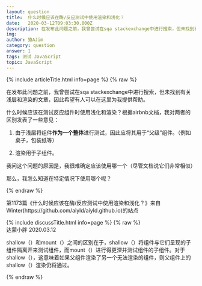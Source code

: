 ```yaml
---
layout: question
title:  什么时候应该在酶/反应测试中使用渲染和浅化？
date:   2020-03-12T09:03:30.000Z
description: 在发布此问题之前，我曾尝试在sqa stackexchange中进行搜索，但未找到有关浅层和渲染的文章，因此希望有人可以在这里为我提供帮助。什么时候应...
img: 
author: 猿AJim
category: question
answer: 1
tags: 测试 JavaScript
topic: JavaScript
---
```

<div class="article-root">
  <div class="article">
    {% include articleTitle.html info=page %}
    {% raw %}
    <div class="article-content"><p><font style="vertical-align: inherit;"><font style="vertical-align: inherit;">在发布此问题之前，我曾尝试在sqa stackexchange中进行搜索，但未找到有关浅层和渲染的文章，因此希望有人可以在这里为我提供帮助。</font></font></p>

<p><font style="vertical-align: inherit;"><font style="vertical-align: inherit;">什么时候应该在测试反应组件时使用浅化和渲染？</font><font style="vertical-align: inherit;">根据airbnb文档，我对两者的区别发表了一些意见：</font></font></p>

<ol>
<li><p><font style="vertical-align: inherit;"><font style="vertical-align: inherit;">由于浅层将组件</font></font><strong><font style="vertical-align: inherit;"><font style="vertical-align: inherit;">作为一个整体</font></font></strong><font style="vertical-align: inherit;"><font style="vertical-align: inherit;">进行测试</font><font style="vertical-align: inherit;">，因此应将其用于“父级”组件。</font><font style="vertical-align: inherit;">（例如桌子，包装纸等）</font></font></p></li>
<li><p><font style="vertical-align: inherit;"><font style="vertical-align: inherit;">渲染用于子组件。</font></font></p></li>
</ol>

<p><font style="vertical-align: inherit;"><font style="vertical-align: inherit;">我问这个问题的原因是，我很难确定应该使用哪一个（尽管文档说它们非常相似）</font></font></p>

<p><font style="vertical-align: inherit;"><font style="vertical-align: inherit;">那么，我怎么知道在特定情况下使用哪个呢？</font></font></p></div>
    {% endraw %}
  </div>
  <p class="winter_mark">第1173篇《什么时候应该在酶/反应测试中使用渲染和浅化？》来自Winter(https://github.com/aiyld/aiyld.github.io)的站点</p>
  <div class="discuss-wrapper">
    {% include discussTitle.html info=page %}
    {% raw %}
    <div class="discuss-item">
        <div class="discuss-parent">
          <div class="discuss-meta">
            <span class="discuss-user">达蒙小胖</span>
            <span class="discuss-time">2020.03.12</span>
          </div>
          <div class="discuss-comment"><p><font style="vertical-align: inherit;"><font style="vertical-align: inherit;">shallow（）和mount（）之间的区别在于，shallow（）将组件与它们呈现的子组件隔离开来测试组件，而mount（）进行得更深并测试组件的子组件。</font><font style="vertical-align: inherit;">对于shallow（），这意味着如果父组件渲染了另一个无法渲染的组件，则父组件上的shallow（）渲染仍将通过。</font></font></p></div>
        </div></div>
    {% endraw %}
  </div>
<div>
